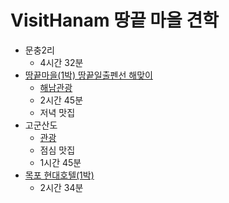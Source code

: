 # VisitHanam 땅끝 마을 견학
* 문충2리 
  * 4시간 32분
* [땅끝마을(1박) 땅끝일출펜선 해맞이](http://xn--l00b16g8ymw8f9pillj.com/)
  * [해남관광](http://naver.me/5ElXbEJH)
  * 2시간 45분 
  * 저녁 맛집
* 고군산도
  * [관광](https://www.mk.co.kr/news/culture/view/2019/06/438339/)
  * 점심 맛집
  * 1시간 45분
* [목포 현대호텔(1박)](https://travel.interpark.com/checkinnow/orderConfirm/200113101286)
  * 2시간 34분  
 
